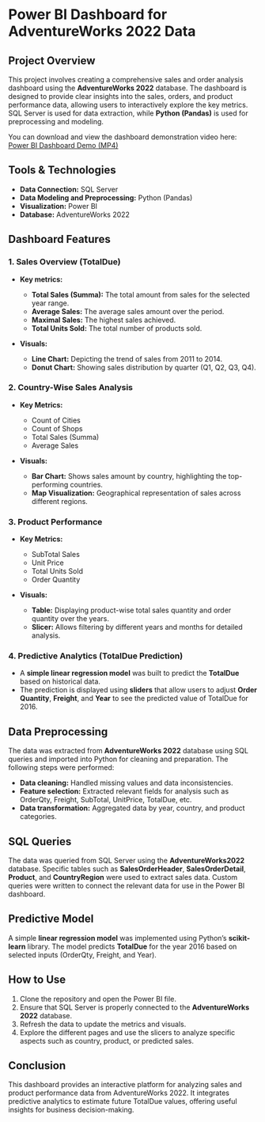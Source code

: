 
# Power BI Dashboard for AdventureWorks 2022 Data

## Project Overview

This project involves creating a comprehensive sales and order analysis dashboard using the **AdventureWorks 2022** database. The dashboard is designed to provide clear insights into the sales, orders, and product performance data, allowing users to interactively explore the key metrics. SQL Server is used for data extraction, while **Python (Pandas)** is used for preprocessing and modeling.

You can download and view the dashboard demonstration video here:  
[Power BI Dashboard Demo (MP4)](./Power%20BI%20Dashboard%20for%20AdventureWorks.mp4)

## Tools & Technologies
- **Data Connection:** SQL Server
- **Data Modeling and Preprocessing:** Python (Pandas)
- **Visualization:** Power BI
- **Database:** AdventureWorks 2022

## Dashboard Features

### 1. **Sales Overview (TotalDue)**
   - **Key metrics:**
     - **Total Sales (Summa):** The total amount from sales for the selected year range.
     - **Average Sales:** The average sales amount over the period.
     - **Maximal Sales:** The highest sales achieved.
     - **Total Units Sold:** The total number of products sold.

   - **Visuals:**
     - **Line Chart:** Depicting the trend of sales from 2011 to 2014.
     - **Donut Chart:** Showing sales distribution by quarter (Q1, Q2, Q3, Q4).

### 2. **Country-Wise Sales Analysis**
   - **Key Metrics:**
     - Count of Cities
     - Count of Shops
     - Total Sales (Summa)
     - Average Sales

   - **Visuals:**
     - **Bar Chart:** Shows sales amount by country, highlighting the top-performing countries.
     - **Map Visualization:** Geographical representation of sales across different regions.

### 3. **Product Performance**
   - **Key Metrics:**
     - SubTotal Sales
     - Unit Price
     - Total Units Sold
     - Order Quantity

   - **Visuals:**
     - **Table:** Displaying product-wise total sales quantity and order quantity over the years.
     - **Slicer:** Allows filtering by different years and months for detailed analysis.

### 4. **Predictive Analytics (TotalDue Prediction)**
   - A **simple linear regression model** was built to predict the **TotalDue** based on historical data.
   - The prediction is displayed using **sliders** that allow users to adjust **Order Quantity**, **Freight**, and **Year** to see the predicted value of TotalDue for 2016.

## Data Preprocessing

The data was extracted from **AdventureWorks 2022** database using SQL queries and imported into Python for cleaning and preparation. The following steps were performed:

- **Data cleaning:** Handled missing values and data inconsistencies.
- **Feature selection:** Extracted relevant fields for analysis such as OrderQty, Freight, SubTotal, UnitPrice, TotalDue, etc.
- **Data transformation:** Aggregated data by year, country, and product categories.

## SQL Queries

The data was queried from SQL Server using the **AdventureWorks2022** database. Specific tables such as **SalesOrderHeader**, **SalesOrderDetail**, **Product**, and **CountryRegion** were used to extract sales data. Custom queries were written to connect the relevant data for use in the Power BI dashboard.

## Predictive Model

A simple **linear regression model** was implemented using Python’s **scikit-learn** library. The model predicts **TotalDue** for the year 2016 based on selected inputs (OrderQty, Freight, and Year).

## How to Use

1. Clone the repository and open the Power BI file.
2. Ensure that SQL Server is properly connected to the **AdventureWorks 2022** database.
3. Refresh the data to update the metrics and visuals.
4. Explore the different pages and use the slicers to analyze specific aspects such as country, product, or predicted sales.

## Conclusion

This dashboard provides an interactive platform for analyzing sales and product performance data from AdventureWorks 2022. It integrates predictive analytics to estimate future TotalDue values, offering useful insights for business decision-making.
